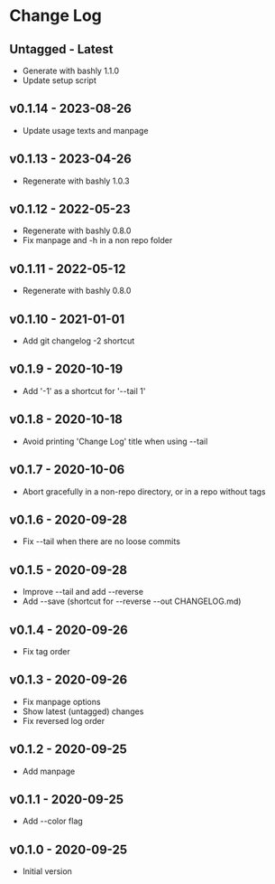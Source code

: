 Change Log
========================================

Untagged - Latest
----------------------------------------

- Generate with bashly 1.1.0
- Update setup script


v0.1.14 - 2023-08-26
----------------------------------------

- Update usage texts and manpage


v0.1.13 - 2023-04-26
----------------------------------------

- Regenerate with bashly 1.0.3


v0.1.12 - 2022-05-23
----------------------------------------

- Regenerate with bashly 0.8.0
- Fix manpage and -h in a non repo folder


v0.1.11 - 2022-05-12
----------------------------------------

- Regenerate with bashly 0.8.0


v0.1.10 - 2021-01-01
----------------------------------------

- Add git changelog -2 shortcut


v0.1.9 - 2020-10-19
----------------------------------------

- Add '-1' as a shortcut for '--tail 1'


v0.1.8 - 2020-10-18
----------------------------------------

- Avoid printing 'Change Log' title when using --tail


v0.1.7 - 2020-10-06
----------------------------------------

- Abort gracefully in a non-repo directory, or in a repo without tags


v0.1.6 - 2020-09-28
----------------------------------------

- Fix --tail when there are no loose commits


v0.1.5 - 2020-09-28
----------------------------------------

- Improve --tail and add --reverse
- Add --save (shortcut for --reverse --out CHANGELOG.md)


v0.1.4 - 2020-09-26
----------------------------------------

- Fix tag order


v0.1.3 - 2020-09-26
----------------------------------------

- Fix manpage options
- Show latest (untagged) changes
- Fix reversed log order


v0.1.2 - 2020-09-25
----------------------------------------

- Add manpage


v0.1.1 - 2020-09-25
----------------------------------------

- Add --color flag


v0.1.0 - 2020-09-25
----------------------------------------

- Initial version


